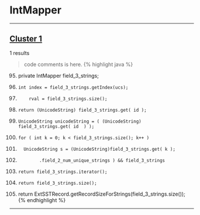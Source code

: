 # IntMapper

***

## [Cluster 1](./1)
1 results
> code comments is here.
{% highlight java %}
95. private IntMapper field_3_strings;
140.     int index = field_3_strings.getIndex(ucs);
150.         rval = field_3_strings.size();
217.     return (UnicodeString) field_3_strings.get( id );
222.     UnicodeString unicodeString = ( (UnicodeString) field_3_strings.get( id  ) );
241.     for ( int k = 0; k < field_3_strings.size(); k++ )
243.       UnicodeString s = (UnicodeString)field_3_strings.get( k );
277.             .field_2_num_unique_strings ) && field_3_strings
397.     return field_3_strings.iterator();
406.     return field_3_strings.size();
476.   return ExtSSTRecord.getRecordSizeForStrings(field_3_strings.size());
{% endhighlight %}

***

